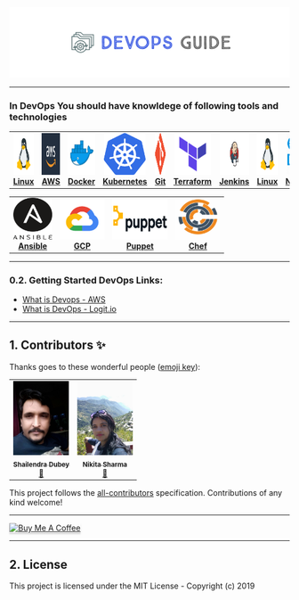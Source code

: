 


![devops guide](./devops-guide.png)











<!-- <p>
		<a href="https://triplebyte.com/a/UEmYALe/d">
		<b>Looking for a job?</b> 
			<br>
			No resume needed. Just prove you can code. Take Triplebyte’s quiz 
      and go straight to final onsite interviews!
			<br>
			<div>
				<img src="https://github.com/Tikam02/DevOps-Guide/blob/master/img/logo/Triplebyte_Logo_Default.png" width="500" hieght="400"  alt="Tripblebyte" align="middle">
			</div>
		</a>
	</p>
	

	 -->
	
*******************


### In DevOps You should have knowldege of following tools and technologies

<table>
 <tr>
  <td align="center"><a href="./OS"><img src="img/logo/linux.png" width="75x;" height="75px;" alt="Linux"/><br /><b>Linux</b></a></td>

<td align="center"><a href="./Networking"><img src="img/logo/aws.jpg" width="80x;" height="75px;" alt="Networking"/><br /><b>AWS</b></td>


  <td align="center"><a href="./Container-orchestration/Docker"><img src="img/logo/docker.jpg" width="75px;" height="75px;" alt="Docker"/><br/><b>Docker</b></a>
  </td>

  <td align="center"><a href="./Container-orchestration/kubernetes"><img src="img/logo/kubernetes.png" width="75px;" height="75px;" alt="kubernetes"/><br /><b>Kubernetes</b></a></td>

  <td align="center"><a href="./CI-CD/git"><img src="img/logo/git.png" width="90px;" height="75px;" alt="Git"/><br /><b>Git</b></a><br/></td>

  <td align="center"><a href="./Infrastructure-provisioning/Terraform"><img src="img/logo/terraform.png" width="65px;" height="75px;" alt="Terraform"/><br /><b>Terraform </b></a></td>


  <td align="center"><a href="./CI-CD/jenkins"><img src="img/logo/jenkins.png" width="100x;" height="75px;" alt="Jenkins"/><br /><b>Jenkins</b></a></td>

  <td align="center"><a href="./OS"><img src="img/logo/linux.png" width="75x;" height="75px;" alt="Linux"/><br /><b>Linux</b></a></td>

  <td align="center"><a href="./Networking"><img src="img/logo/network.png" width="80x;" height="75px;" alt="Networking"/><br /><b>Networking</b></a></td>

     
</tr>
   
   
 </table>
   
<table>

<tr>  
  <td align="center"><a href="./Infrastructure-provisioning/Ansible"><img src="img/logo/ansible.png" width="70px;" height="75px;" alt="Ansible"/><br /><b>Ansible</b></a></td>

  <td align="center"><a href="./CI-CD/GitlabCi"><img src="img/logo/gcp.png" width="80x;" height="75px;" alt="Gitlab"/><br /><b>GCP</b></a></td>

  <td align="center"><a href="./Infrastructure-provisioning/Puppet"><img src="img/logo/puppet.png" width="100x;" height="75px;" alt="Puppet"/><br /><b>Puppet</b></a></td>

  <td align="center"><a href="./Infrastructure-provisioning/Chef"><img src="img/logo/chef.jpg" width="80x;" height="75px;" alt="Chef"/><br /><b>Chef</b></a><br /></td>

</tr>
  
 </table>


********************


### 0.2. Getting Started DevOps Links:

- [What is Devops - AWS](https://aws.amazon.com/devops/what-is-devops/)
- [What is DevOps - Logit.io](https://logit.io/blog/post/what-is-devops)

  
**************************


## 1. Contributors ✨

Thanks goes to these wonderful people ([emoji key](https://allcontributors.org/docs/en/emoji-key)):

<!-- ALL-CONTRIBUTORS-LIST:START - Do not remove or modify this section -->
<!-- prettier-ignore-start -->
<!-- markdownlint-disable -->
<table>
  <tr>
    <td align="center"><a href="javascript:;"><img src="./contributors/sdubey.jpg" width="100px;" alt=""/><br /><sub><b>Shailendra Dubey</b></sub></a><br /><a href="https://github.com/Tikam02/DevOps-Guide/commits?author=neilduncan" title="Documentation">📖</a></td>
    <td align="center"><a href="javascript:;"><img src="./contributors/nikitasharma.jpg" width="100px;" alt=""/><br /><sub><b>Nikita Sharma</b></sub></a><br /><a href="https://github.com/Tikam02/DevOps-Guide/commits?author=neilduncan" title="Documentation">📖</a></td>
      </tr>
</table>




<!-- markdownlint-enable -->
<!-- prettier-ignore-end -->
<!-- ALL-CONTRIBUTORS-LIST:END -->

This project follows the [all-contributors](https://github.com/all-contributors/all-contributors) specification. Contributions of any kind welcome!

********************************************
<a href="https://www.buymeacoffee.com/95jwDkC" target="_blank"><img src="https://www.buymeacoffee.com/assets/img/custom_images/orange_img.png" alt="Buy Me A Coffee" style="height: 41px !important;width: 174px !important;box-shadow: 0px 3px 2px 0px rgba(190, 190, 190, 0.5) !important;-webkit-box-shadow: 0px 3px 2px 0px rgba(190, 190, 190, 0.5) !important;" ></a>
*********************************************
## 2. License

This project is licensed under the MIT License - Copyright (c) 2019
